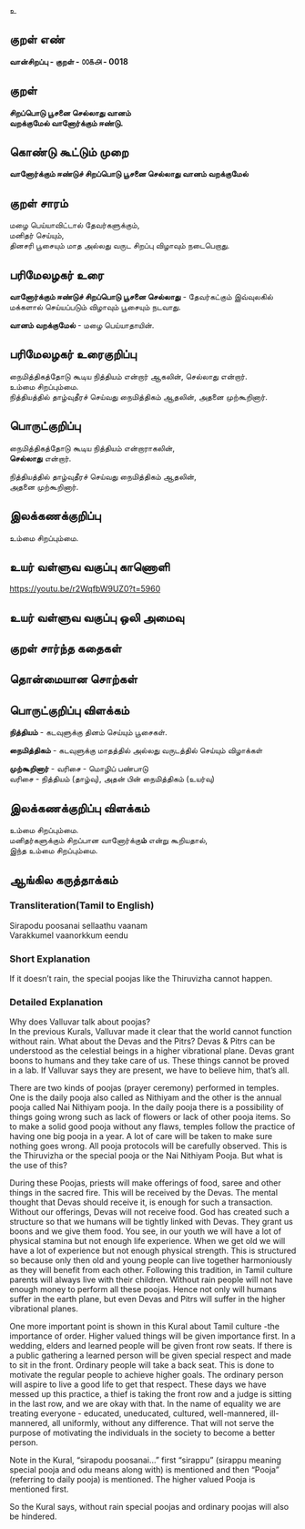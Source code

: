 உ

## குறள் எண் 

**வான்சிறப்பு - குறள் - ௦௦௧௮ - 0018** 

## குறள் 

**சிறப்பொடு பூசனை செல்லாது வானம்  
வறக்குமேல் வானோர்க்கும் ஈண்டு.**  

## கொண்டு கூட்டும் முறை

**வானோர்க்கும் ஈண்டுச் சிறப்பொடு பூசனை செல்லாது வானம் வறக்குமேல்**
## குறள் சாரம் 

மழை பெய்யாவிட்டால் தேவர்களுக்கும்,  
மனிதர் செய்யும்,  
தினசரி பூசையும் மாத அல்லது வருட சிறப்பு விழாவும் நடைபெறாது.  

## பரிமேலழகர் உரை

**வானோர்க்கும் ஈண்டுச் சிறப்பொடு பூசனை செல்லாது** - தேவர்கட்கும் இவ்வுலகில் மக்களால் செய்யப்படும் விழாவும் பூசையும் நடவாது.  

**வானம் வறக்குமேல்** - மழை பெய்யாதாயின்.

## பரிமேலழகர் உரைகுறிப்பு   

நைமித்திகத்தோடு கூடிய நித்தியம் என்றார் ஆகலின், செல்லாது என்றார்.  
உம்மை சிறப்பும்மை.  
நித்தியத்தில் தாழ்வுதீரச் செய்வது நைமித்திகம் ஆதலின், அதனை முற்கூறினார்.

## பொருட்குறிப்பு 

நைமித்திகத்தோடு கூடிய நித்தியம் என்றாராகலின்,  
**செல்லாது** என்றார்.  

நித்தியத்தில் தாழ்வுதீரச் செய்வது நைமித்திகம் ஆதலின்,  
அதனை முற்கூறினார்.			 

## இலக்கணக்குறிப்பு  

உம்மை சிறப்பும்மை. 

## உயர் வள்ளுவ வகுப்பு காணொளி

https://youtu.be/r2WqfbW9UZ0?t=5960

## உயர் வள்ளுவ வகுப்பு ஒலி அமைவு 

 
## குறள் சார்ந்த கதைகள் 


## தொன்மையான சொற்கள்


## பொருட்குறிப்பு விளக்கம்

**நித்தியம்** - கடவுளுக்கு தினம் செய்யும் பூசைகள்.  

**நைமித்திகம்** - கடவுளுக்கு மாதத்தில் அல்லது வருடத்தில் செய்யும் விழாக்கள்   

**முற்கூறினார்** - வரிசை - மொழிப் பண்பாடு  
வரிசை - நித்தியம் (தாழ்வு), அதன் பின் நைமித்திகம் (உயர்வு)

## இலக்கணக்குறிப்பு விளக்கம்

உம்மை  சிறப்பும்மை.  
மனிதர்களுக்கும் சிறப்பான வானோர்க்கு**ம்**  என்று கூறியதால்,  
இந்த உம்மை சிறப்பும்மை.  

## ஆங்கில கருத்தாக்கம் 
### Transliteration(Tamil to English)  
Sirapodu poosanai sellaathu vaanam  
Varakkumel vaanorkkum eendu  

### Short Explanation  
If it doesn’t rain, the special poojas like the Thiruvizha cannot happen.  

### Detailed Explanation 
Why does Valluvar talk about poojas?  
In the previous Kurals, Valluvar made it clear that the world cannot function without rain. What about the Devas and the Pitrs? Devas & Pitrs can be understood as the celestial beings in a higher vibrational plane. Devas grant boons to humans and they take care of us. These things cannot be proved in a lab. If Valluvar says they are present, we have to believe him, that’s all.  

There are two kinds of poojas (prayer ceremony) performed in temples. One is the daily pooja also called as Nithiyam and the other is the annual pooja called Nai Nithiyam pooja. In the daily pooja there is a possibility of things going wrong such as lack of flowers or lack of other pooja items. So to make a solid good pooja without any flaws, temples follow the practice of having one big pooja in a year. A lot of care will be taken to make sure nothing goes wrong. All pooja protocols will be carefully observed. This is the Thiruvizha or the special pooja or the Nai Nithiyam Pooja. But what is the use of this?  

During these Poojas, priests will make offerings of food, saree and other things in the sacred fire. This will be received by the Devas. The mental thought that Devas should receive it, is enough for such a transaction. Without our offerings, Devas will not receive food. God has created such a structure so that we humans will be tightly linked with Devas. They grant us boons and we give them food.
You see, in our youth we will have a lot of physical stamina but not enough life experience. When we get old we will have a lot of experience but not enough physical strength. This is structured so because only then old and young people can live together harmoniously as they will benefit from each other. Following this tradition, in Tamil culture parents will always live with their children.
Without rain people will not have enough money to perform all these poojas. Hence not only will humans suffer in the earth plane, but even Devas and Pitrs will suffer in the higher vibrational planes.  

One more important point is shown in this Kural about Tamil culture -the importance of order. Higher valued things will be given importance first. In a wedding, elders and learned people will be given front row seats. If there is a public gathering a learned person will be given special respect and made to sit in the front. Ordinary people will take a back seat. This is done to motivate the regular people to achieve higher goals. The ordinary person will aspire to live a good life to get that respect. These days we have messed up this practice, a thief is taking the front row and a judge is sitting in the last row, and we are okay with that. In the name of equality we are treating everyone - educated, uneducated, cultured, well-mannered, ill-mannered, all uniformly, without any difference. That will not serve the purpose of motivating the individuals in the society to become a better person.  

 Note in the Kural, “sirapodu poosanai…” first “sirappu” (sirappu meaning special pooja and odu means along with) is mentioned and then “Pooja” (referring to daily pooja) is mentioned. The higher valued Pooja is mentioned first.  
 
So the Kural says, without rain special poojas and ordinary poojas will also be hindered.


